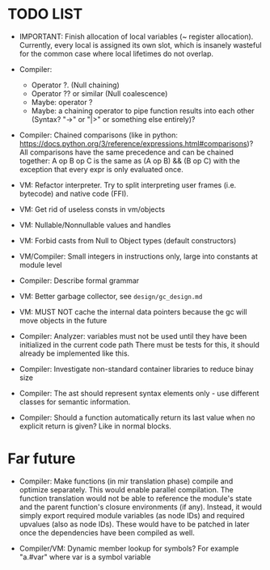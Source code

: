 TODO LIST
=========

- IMPORTANT: Finish allocation of local variables (~ register allocation). Currently, every local is assigned
  its own slot, which is insanely wasteful for the common case where local lifetimes do not overlap.

- Compiler:
  - Operator ?. (Null chaining)
  - Operator ?? or similar (Null coalescence)
  - Maybe: operator ?
  - Maybe: a chaining operator to pipe function results into each other (Syntax? "->" or "|>" or something else entirely)?

- Compiler: Chained comparisons (like in python: https://docs.python.org/3/reference/expressions.html#comparisons)?  
            All comparisons have the same precedence and can be chained together:
            A op B op C is the same as (A op B) && (B op C) with the exception that every expr is only evaluated once.

- VM: Refactor interpreter. Try to split interpreting user frames (i.e. bytecode) and native code (FFI).

- VM: Get rid of useless consts in vm/objects

- VM: Nullable/Nonnullable values and handles

- VM: Forbid casts from Null to Object types (default constructors)

- VM/Compiler: Small integers in instructions only, large into constants at module level

- Compiler: Describe formal grammar

- VM: Better garbage collector, see `design/gc_design.md`

- VM: MUST NOT cache the internal data pointers because the gc will move objects in the future

- Compiler: Analyzer: variables must not be used until they have been initialized in the current code path
            There must be tests for this, it should already be implemented like this.

- Compiler: Investigate non-standard container libraries to reduce binay size

- Compiler: The ast should represent syntax elements only - use different classes for semantic information.

- Compiler: Should a function automatically return its last value when no explicit return is given? Like in normal blocks.


Far future
==========

- Compiler: Make functions (in mir translation phase) compile and optimize separately. This would enable parallel compilation.
  The function translation would not be able to reference the module's state and the parent function's closure environments (if any).
  Instead, it would simply export required module variables (as node IDs) and required upvalues (also as node IDs). These
  would have to be patched in later once the dependencies have been compiled as well.

- Compiler/VM: Dynamic member lookup for symbols? For example "a.#var" where var is a symbol variable
